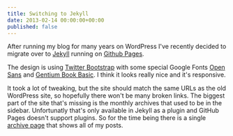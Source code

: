 ```yaml
---
title: Switching to Jekyll
date: 2013-02-14 00:00:00+00:00
published: false
---
```


After running my blog for many years on WordPress I've recently decided to migrate over to [Jekyll](https://github.com/mojombo/jekyll) running on [Github Pages](http://pages.github.com/).

The design is using [Twitter Bootstrap](http://twitter.github.com/bootstrap/) with some special Google Fonts [Open Sans](http://www.google.com/webfonts/specimen/Open+Sans) and [Gentium Book Basic](http://www.google.com/webfonts/specimen/Gentium+Book+Basic). I think it looks really nice and it's responsive.

It took a lot of tweaking, but the site should match the same URLs as the old WordPress site, so hopefully there won't be many broken links.  The biggest part of the site that's missing is the monthly archives that used to be in the sidebar.  Unfortunatly that's only available in Jekyll as a plugin and GitHub Pages doesn't support plugins.  So for the time being there is a single [archive page](/archive/) that shows all of my posts.
